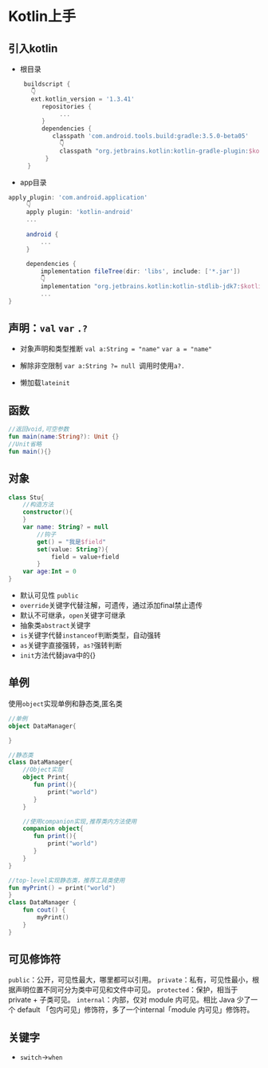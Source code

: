 # Kotlin上手

## 引入kotlin

* 根目录
  ```gradle
   buildscript {
     👇
     ext.kotlin_version = '1.3.41'
        repositories {
             ...
        }
        dependencies {
           classpath 'com.android.tools.build:gradle:3.5.0-beta05'
             👇
             classpath "org.jetbrains.kotlin:kotlin-gradle-plugin:$kotlin_version"
         }
    }
  ```
* app目录

```gradle
apply plugin: 'com.android.application'
     👇
     apply plugin: 'kotlin-android'
     ...
     
     android {
         ...
     }
     
     dependencies {
         implementation fileTree(dir: 'libs', include: ['*.jar'])
         👇
         implementation "org.jetbrains.kotlin:kotlin-stdlib-jdk7:$kotlin_version"
         ...
}
```
## 声明：`val` `var` `.?`

* 对象声明和类型推断 `val a:String = "name"`  `var a = "name"`

* 解除非空限制 `var a:String ?= null `调用时使用`a?.`
* 懒加载`lateinit`

## 函数

```kotlin
//返回void,可空参数
fun main(name:String?): Unit {}
//Unit省略
fun main(){}
```

## 对象

```kotlin
class Stu{
    //构造方法
    constructor(){
    }
    var name: String? = null
        //钩子
        get() = "我是$field"
        set(value: String?){
            field = value+field
        }
    var age:Int = 0
}
```
* 默认可见性 `public`
* `override`关键字代替注解，可遗传，通过添加final禁止遗传
* 默认不可继承，`open`关键字可继承
* 抽象类`abstract`关键字
* `is`关键字代替`instanceof`判断类型，自动强转
* `as`关键字直接强转，`as?`强转判断
* `init`方法代替java中的{}

## 单例
使用`object`实现单例和静态类,匿名类
```kotlin
//单例
object DataManager{

}
```

```kotlin
//静态类
class DataManager{
    //Object实现
    object Print{
       fun print(){
           print("world")
       }
    }

    //使用companion实现,推荐类内方法使用
    companion object{
       fun print(){
           print("world")
       }
    }
}
```

```kotlin
//top-level实现静态类，推荐工具类使用
fun myPrint() = print("world")
}
class DataManager {
    fun cout() {
        myPrint()
    }
}
```

## 可见修饰符
`public`：公开，可见性最大，哪里都可以引用。
`private`：私有，可见性最小，根据声明位置不同可分为类中可见和文件中可见。
`protected`：保护，相当于 private + 子类可见。
`internal`：内部，仅对 module 内可见。相比 Java 少了一个 default 「包内可见」修饰符，多了一个internal「module 内可见」修饰符。

## 关键字

* `switch`->`when`
